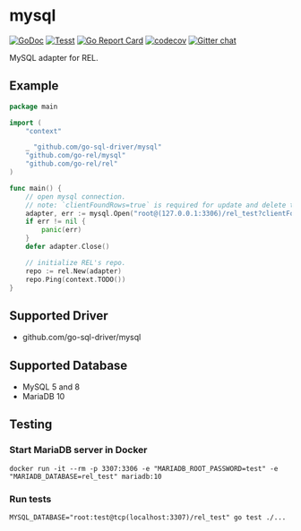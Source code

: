 # mysql

[![GoDoc](https://godoc.org/github.com/go-rel/mysql?status.svg)](https://pkg.go.dev/github.com/go-rel/mysql)
[![Tesst](https://github.com/go-rel/mysql/actions/workflows/test.yml/badge.svg?branch=main)](https://github.com/go-rel/mysql/actions/workflows/test.yml)
[![Go Report Card](https://goreportcard.com/badge/github.com/go-rel/mysql)](https://goreportcard.com/report/github.com/go-rel/mysql)
[![codecov](https://codecov.io/gh/go-rel/mysql/branch/main/graph/badge.svg?token=56qOCsVPJF)](https://codecov.io/gh/go-rel/mysql)
[![Gitter chat](https://badges.gitter.im/go-rel/rel.png)](https://gitter.im/go-rel/rel)

MySQL adapter for REL.

## Example

```go
package main

import (
	"context"

	_ "github.com/go-sql-driver/mysql"
	"github.com/go-rel/mysql"
	"github.com/go-rel/rel"
)

func main() {
	// open mysql connection.
	// note: `clientFoundRows=true` is required for update and delete to works correctly.
	adapter, err := mysql.Open("root@(127.0.0.1:3306)/rel_test?clientFoundRows=true&charset=utf8&parseTime=True&loc=Local")
	if err != nil {
		panic(err)
	}
	defer adapter.Close()

	// initialize REL's repo.
	repo := rel.New(adapter)
	repo.Ping(context.TODO())
}
```

## Supported Driver

- github.com/go-sql-driver/mysql

## Supported Database

- MySQL 5 and 8
- MariaDB 10

## Testing

### Start MariaDB server in Docker

```console
docker run -it --rm -p 3307:3306 -e "MARIADB_ROOT_PASSWORD=test" -e "MARIADB_DATABASE=rel_test" mariadb:10
```

### Run tests

```console
MYSQL_DATABASE="root:test@tcp(localhost:3307)/rel_test" go test ./...
```
